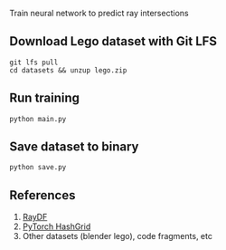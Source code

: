 Train neural network to predict ray intersections

## Download Lego dataset with Git LFS

```
git lfs pull
cd datasets && unzup lego.zip
```

## Run training

```
python main.py
```

## Save dataset to binary

```
python save.py
```

## References
1. [RayDF](https://github.com/vLAR-group/RayDF)
2. [PyTorch HashGrid](https://github.com/Ending2015a/hash-grid-encoding)
3. Other datasets (blender lego), code fragments, etc